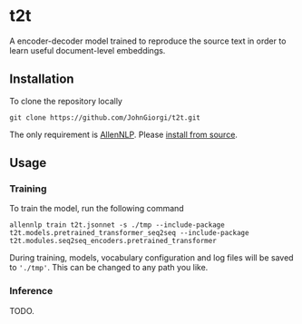 # t2t

A encoder-decoder model trained to reproduce the source text in order to learn useful document-level embeddings.

## Installation

To clone the repository locally

```
git clone https://github.com/JohnGiorgi/t2t.git
```

The only requirement is [AllenNLP](https://github.com/allenai/allennlp). Please [install from source](https://github.com/allenai/allennlp#installing-from-source).

## Usage

### Training

To train the model, run the following command

```
allennlp train t2t.jsonnet -s ./tmp --include-package t2t.models.pretrained_transformer_seq2seq --include-package t2t.modules.seq2seq_encoders.pretrained_transformer
```

During training, models, vocabulary configuration and log files will be saved to `'./tmp'`. This can be changed to any path you like.

### Inference

TODO.